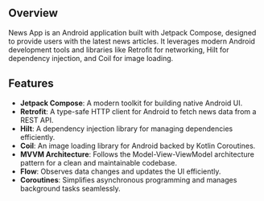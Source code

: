 ## Overview

News App is an Android application built with Jetpack Compose, designed to provide users with the latest news articles. It leverages modern Android development tools and libraries like Retrofit for networking, Hilt for dependency injection, and Coil for image loading.

## Features

- **Jetpack Compose**: A modern toolkit for building native Android UI.
- **Retrofit**: A type-safe HTTP client for Android to fetch news data from a REST API.
- **Hilt**: A dependency injection library for managing dependencies efficiently.
- **Coil**: An image loading library for Android backed by Kotlin Coroutines.
- **MVVM Architecture**: Follows the Model-View-ViewModel architecture pattern for a clean and maintainable codebase.
- **Flow**: Observes data changes and updates the UI efficiently.
- **Coroutines**: Simplifies asynchronous programming and manages background tasks seamlessly.


